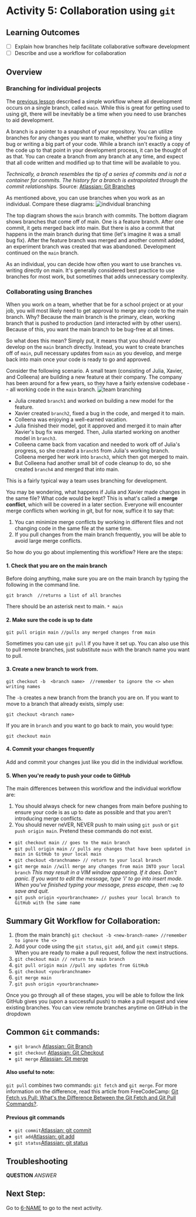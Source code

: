 # Activity 5: Collaboration using `git`

## Learning Outcomes
- [ ] Explain how branches help facilitate collaborative software development
- [ ] Describe and use a workflow for collaboration

## Overview

### Branching for individual projects
The [previous lesson](4-independent-project-workflow.md) described a simple workflow where all development occurs
on a single branch, called `main`. While this is great for getting used to using git, there will be inevitably be a time
when you need to use branches to aid development. 

A branch is a pointer to a snapshot of your repository. You can utilize branches for any changes you want to make, 
whether you're fixing a tiny bug or writing a big part of your code. While a branch isn't exactly a copy of the
code up to that point in your development process, it can be thought of as that. You can create a branch from any branch
at any time, and expect that all code written and modified up to that time will be available to you. 

*Technically, a branch resembles the tip of a series of commits and is not a container for commits. 
The history for a branch is extrapolated through the commit relationships.* 
Source: [Atlassian: Git Branches](https://www.atlassian.com/git/tutorials/using-branches)

As mentioned above, you can use branches when you work as an individual. Compare these diagrams:
![individual branching](../assets/individual.png)

The top diagram shows the `main` branch with commits. The bottom diagram shows branches that come off of main. 
One is a feature branch. After one commit, it gets merged back into main. But there is also a commit that happens
in the main branch during that time (let's imagine it was a small bug fix). After the feature branch was merged and
another commit added, an experiment branch was created that was abandoned. Development continued on the `main` branch.

As an individual, you can decide how often you want to use branches vs. writing directly on main. It's generally considered
best practice to use branches for most work, but sometimes that adds unnecessary complexity. 

### Collaborating using Branches
When you work on a team, whether that be for a school project or at your job, you will most likely need to get 
approval to merge any code to the main branch. Why? Because the main branch is the primary, clean, working branch that
is pushed to production (and interacted with by other users). Because of this, you want the main branch to be bug-free
at all times. 

So what does this mean? Simply put, it means that you should never develop on the `main` branch directly. Instead, 
you want to create branches off of `main`, pull necessary updates from `main` as you develop, and merge back into main
once your code is ready to go and approved. 

Consider the following scenario. A small team (consisting of Julia, Xavier, and Colleena) are building a new feature
at their company. The company has been around for a few years, so they have a fairly extensive codebase -- all working
code in the `main` branch.
![team branching](../assets/teams.png)


- Julia created `branch1` and worked on building a new model for the feature.
- Xavier created `branch2`, fixed a bug in the code, and merged it to main.
- Colleena was enjoying a well-earned vacation.
- Julia finished their model, got it approved and merged it to main after Xavier's bug fix was merged. Then, Julia 
started working on another model in `branch3`.
- Colleena came back from vacation and needed to work off of Julia's progress, so she created a `branch5` from Julia's
working branch. Colleena merged her work into `branch3`, which then got merged to main.
- But Colleena had another small bit of code cleanup to do, so she created `branch4` and merged that into main.
  
This is a fairly typical way a team uses branching for development. 

You may be wondering, what happens if Julia and Xavier made changes in the same file? What code would be kept?
This is what's called a **merge conflict**, which will be covered in a later section. Everyone will encounter merge
conflicts when working in git, but for now, suffice it to say that:

1. You can minimize merge conflicts by working in different files and not changing code in the same file at the same time.
2. If you pull changes from the main branch frequently, you will be able to avoid large merge conflicts. 

So how do you go about implementing this workflow? Here are the steps:
#### 1. Check that you are on the main branch
Before doing anything, make sure you are on the main branch by typing the following in the command line. 
```shell
git branch  //returns a list of all branches 
   ```
There should be an asterisk next to main. ```* main```

#### 2. Make sure the code is up to date
```shell
git pull origin main //pulls any merged changes from main
``` 
Sometimes you can use ```git pull``` if you have it set up. You can also use this to pull remote branches, just 
substitute `main` with the branch name you want to pull.

#### 3. Create a new branch to work from.
```shell
git checkout -b  <branch name>  //remember to ignore the <> when writing names
```
The `-b` creates a new branch from the branch you are on. If you want to move to a branch that already exists, simply
use:
```shell
git checkout <branch name> 
```
If you are in `branch` and you want to go back to main, you would type:
```shell
git checkout main
```

#### 4. Commit your changes frequently
Add and commit your changes just like you did in the individual workflow.

#### 5. When you're ready to push your code to GitHub
The main differences between this workflow and the individual workflow are:
1. You should always check for new changes from main before pushing to ensure your code is as up to date as possible
and that you aren't introducing merge conflicts. 
2. You should never neVER, NEVER push to main using `git push` or `git push origin main`. Pretend these commands 
    do not exist. 
   
- `git checkout main // goes to the main branch` 
- `git pull origin main // pulls any changes that have been updated in main in GitHub to your local main`
- `git checkout <branchname> // return to your local branch`
- `git merge main //will merge any changes from main INTO your local branch`
   *This may result in a VIM window appearing. If it does. Don't panic. If you want to edit the message,
   type 'i' to go into insert mode.
   When you've finished typing your message, press escape, then ```:wq``` to save and quit.*
- `git push origin <yourbranchname> // pushes your local branch to GitHub with the same name`

## Summary Git Workflow for Collaboration:
1. (from the main branch) `git checkout -b <new-branch-name> //remember to ignore the <>`
2. Add your code using the `git status`, `git add`, and `git commit` steps. When you are ready to make a pull request, 
   follow the next instructions.
3. `git checkout main // return to main branch`
4. `git pull origin main //pull any updates from GitHub`
5. `git checkout <yourbranchname>`
6. `git merge main`
7. `git push origin <yourbranchname>`

Once you go through all of these stages, you will be able to follow the link GitHub gives you (upon a successful push)
to make a pull request and view existing branches. You can view remote branches anytime on GitHub in the dropdown

## Common `Git` commands:
- `git branch` [Atlassian: Git Branch](https://www.atlassian.com/git/tutorials/using-branches)
- `git checkout` [Atlassian: Git Checkout](https://www.atlassian.com/git/tutorials/using-branches/git-checkout)
- `git merge` [Atlassian: Git merge](https://www.atlassian.com/git/tutorials/using-branches/git-merge)

#### Also useful to note:
`git pull` combines two commands: `git fetch` and `git merge`. For more information on the difference, read this
article from FreeCodeCamp: [Git Fetch vs Pull: What's the Difference Between the Git Fetch and Git Pull Commands?](https://www.freecodecamp.org/news/git-fetch-vs-pull/).
  
#### Previous git commands
- `git commit`[Atlassian: git commit](https://www.atlassian.com/git/tutorials/saving-changes/git-commit)
- `git add`[Atlassian: git add](https://www.atlassian.com/git/tutorials/saving-changes)
- `git status`[Atlassian: git status](https://www.atlassian.com/git/tutorials/inspecting-a-repository)

## Troubleshooting
**QUESTION** *ANSWER*


## Next Step:
Go to [6-NAME](./NAME) to go to the next activity.